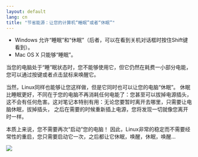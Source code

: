 ```yaml
---
layout: default
lang: cn
title: "节省能源：让您的计算机“睡眠”或者“休眠”"
---
```


<ul>
<li>Windows 允许“睡眠”和“休眠”（后者，可以在看到关机对话框时按住Shift键看到）。</li>
<li>Mac OS X 只能够“睡眠”。</li>
</ul>

当您的电脑处于“睡”眠状态时，您不能够使用它，但它仍然在耗费一小部分电能，
您可以通过按键或者点击鼠标来唤醒它。

当然，Linux同样也能够让您这样做，但是它同时也可以让您的电脑“休眠”。
休眠比睡眠更好，不同在于您的电脑不再消耗任何电能了：您甚至可以拔掉电源插头，
这不会有任何危害。这对笔记本特别有用：无论您要暂时离开去哪里，只需要让电脑休眠，拔掉插头，
之后在需要的时候重新插上电源，您将发现一切就像您离开时一样。

本质上来说，您不需要再次“启动”您的电脑！
因此，Linux非常的稳定而不需要经常性的重启，您只需要启动它一次，之后都让它休眠，唤醒，休眠，唤醒...

<img src="Images/suspend_hibernate_thumb.png" />




